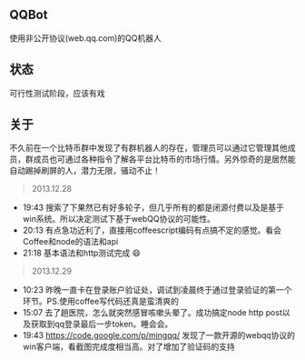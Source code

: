 QQBot
-----
使用非公开协议(web.qq.com)的QQ机器人


状态
-----
可行性测试阶段，应该有戏

关于
----
不久前在一个比特币群中发现了有群机器人的存在，管理员可以通过它管理其他成员，群成员也可通过各种指令了解各平台比特币的市场行情。另外惊奇的是居然能自动踢掉刷屏的人，潜力无限，骚动不止！

> 2013.12.28  

* 19:43 搜索了下果然已有好多轮子，但几乎所有的都是闭源付费以及是基于win系统。所以决定测试下基于webQQ协议的可能性。  
* 20:13 有点急功近利了，直接用coffeescript编码有点搞不定的感觉。看会Coffee和node的语法和api  
* 21:18 基本语法和http测试完成 :smile:  

> 2013.12.29   

* 10:23 昨晚一直卡在登录账户验证处，调试到凌晨终于通过登录验证的第一个环节。PS.使用coffee写代码还真是蛮清爽的
* 15:07 去了趟医院，怎么就突然感冒咳嗽头晕了。成功搞定node http post以及获取到qq登录最后一步token。睡会会。  
* 19:43 https://code.google.com/p/mingqq/ 发现了一款开源的webqq协议的win客户端，看截图完成度相当高。对了增加了验证码的支持